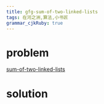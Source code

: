 ```yaml
---
title: gfg-sum-of-two-linked-lists
tags: 在河之洲,算法,小书匠
grammar_cjkRuby: true
---
```


# problem
[sum-of-two-linked-lists](http://www.geeksforgeeks.org/sum-of-two-linked-lists/)

# solution

```cpp



```